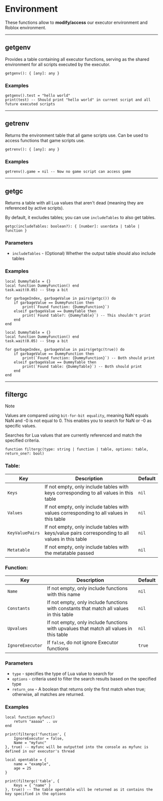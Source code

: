 # Environment

These functions allow to **modify/access** our executor environment and Roblox environment.

---

## getgenv

Provides a table containing all executor functions, serving as the shared environment for all scripts executed by the executor.

```luau
getgenv(): { [any]: any }
```

### Examples

```luau
getgenv().test = "hello world"
print(test) -- Should print "hello world" in current script and all future executed scripts
```

---

## getrenv

Returns the environment table that all game scripts use. Can be used to access functions that game scripts use.

```luau
getrenv(): { [any]: any }
```

### Examples

```luau
getrenv().game = nil -- Now no game script can access game
```

---

## getgc

Returns a table with all Lua values that aren't dead (meaning they are referenced by active scripts).

By default, it excludes tables; you can use `includeTables` to also get tables.

```luau
getgc(includeTables: boolean?): { [number]: userdata | table | function }
```

### Parameters

- `includeTables` - (Optional) Whether the output table should also include tables

### Examples

```luau
local DummyTable = {}
local function DummyFunction() end
task.wait(0.05) -- Step a bit

for garbageIndex, garbageValue in pairs(getgc()) do
    if garbageValue == DummyFunction then
        print(`Found function: {DummyFunction}`)
    elseif garbageValue == DummyTable then
        print(`Found table?: {DummyTable}`) -- This shouldn't print
    end
end
```

```luau
local DummyTable = {}
local function DummyFunction() end
task.wait(0.05) -- Step a bit

for garbageIndex, garbageValue in pairs(getgc(true)) do
    if garbageValue == DummyFunction then
        print(`Found function: {DummyFunction}`) -- Both should print
    elseif garbageValue == DummyTable then
        print(`Found table: {DummyTable}`) -- Both should print
    end
end
```

---

## filtergc

> [!NOTE]
> Values are compared using `bit-for-bit equality`, meaning NaN equals NaN and -0 is not equal to 0. This enables you to search for NaN or -0 as specific values.

Searches for Lua values that are currently referenced and match the specified criteria.

```luau
function filtergc(type: string | function | table, options: table, return_one?: bool)
```

### Table:

| Key            | Description                                                                 | Default   |
| -------------- | --------------------------------------------------------------------------- | --------- |
| `Keys`         | If not empty, only include tables with keys corresponding to all values in this table | `nil`     |
| `Values`       | If not empty, only include tables with values corresponding to all values in this table | `nil`     |
| `KeyValuePairs`| If not empty, only include tables with keys/value pairs corresponding to all values in this table | `nil`     |
| `Metatable`    | If not empty, only include tables with the metatable passed                | `nil`     |

### Function:

| Key        | Description                                                                        | Default |
| ---------- | ---------------------------------------------------------------------------------- | ------- |
| `Name`     | If not empty, only include functions with this name                                | `nil`   |
| `Constants`| If not empty, only include functions with constants that match all values in this table | `nil`   |
| `Upvalues` | If not empty, only include functions with upvalues that match all values in this table | `nil`   |
| `IgnoreExecutor`| If `false`, do not ignore Executor functions | `true` |   

### Parameters

- `type` - specifies the type of Lua value to search for
- `options` - criteria used to filter the search results based on the specified type
- `return_one` - A boolean that returns only the first match when true; otherwise, all matches are returned.

### Examples

```luau
local function myfunc()
    return "aaaaa" .. uv
end

print(filtergc('function', {
    IgnoreExecutor = false,
    Name = "myfunc"
}, true) -- myfunc will be outputted into the console as myfunc is defined in our executor's thread
```

```luau
local opentable = {
    name = "example",
    age = 25
}

print(filtergc('table', {
    Keys = { "name" }
}, true)) -- The table opentable will be returned as it contains the key specified in the options
```
